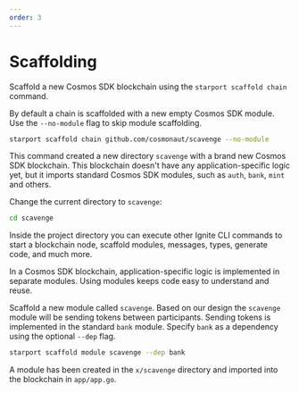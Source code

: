 ```yaml
---
order: 3
---
```


# Scaffolding

Scaffold a new Cosmos SDK blockchain using the `starport scaffold chain` command.

By default a chain is scaffolded with a new empty Cosmos SDK module. Use the `--no-module` flag to skip module scaffolding.

```bash
starport scaffold chain github.com/cosmonaut/scavenge --no-module
```

This command created a new directory `scavenge` with a brand new Cosmos SDK blockchain. This blockchain doesn't have any application-specific logic yet, but it imports standard Cosmos SDK modules, such as `auth`, `bank`, `mint` and others.

Change the current directory to `scavenge`:

```bash
cd scavenge
```

Inside the project directory you can execute other Ignite CLI commands to start a blockchain node, scaffold modules, messages, types, generate code, and much more.

In a Cosmos SDK blockchain, application-specific logic is implemented in separate modules. Using modules keeps code easy to understand and reuse.

Scaffold a new module called `scavenge`. Based on our design the `scavenge` module will be sending tokens between participants. Sending tokens is implemented in the standard `bank` module. Specify `bank` as a dependency using the optional `--dep` flag.

```bash
starport scaffold module scavenge --dep bank
```

A module has been created in the `x/scavenge` directory and imported into the blockchain in `app/app.go`.
